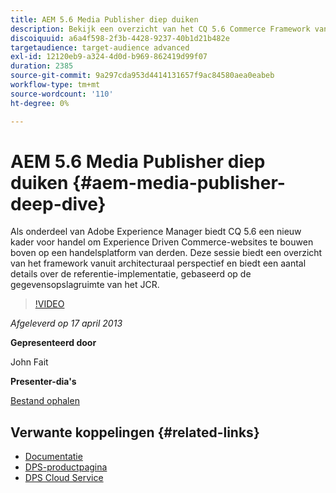 ```yaml
---
title: AEM 5.6 Media Publisher diep duiken
description: Bekijk een overzicht van het CQ 5.6 Commerce Framework vanuit een architecturaal perspectief. Leer de details van de referentie-implementatie, gebaseerd op de gegevensopslagruimte van het JCR.
discoiquuid: a6a4f598-2f3b-4428-9237-40b1d21b482e
targetaudience: target-audience advanced
exl-id: 12120eb9-a324-4d0d-b969-862419d99f07
duration: 2385
source-git-commit: 9a297cda953d4414131657f9ac84580aea0eabeb
workflow-type: tm+mt
source-wordcount: '110'
ht-degree: 0%

---
```


# AEM 5.6 Media Publisher diep duiken {#aem-media-publisher-deep-dive}

Als onderdeel van Adobe Experience Manager biedt CQ 5.6 een nieuw kader voor handel om Experience Driven Commerce-websites te bouwen boven op een handelsplatform van derden. Deze sessie biedt een overzicht van het framework vanuit architecturaal perspectief en biedt een aantal details over de referentie-implementatie, gebaseerd op de gegevensopslagruimte van het JCR.

>[!VIDEO](https://video.tv.adobe.com/v/19574/?quality=9)

*Afgeleverd op 17 april 2013*

**Gepresenteerd door**

John Fait

**Presenter-dia&#39;s**

[Bestand ophalen](assets/cq-gems-aem-media-publisher-04-17-2013-final.pdf)

## Verwante koppelingen {#related-links}

* [Documentatie](https://docs.adobe.com/content/docs/en/cq/5-6-1/media-publisher.html)
* [DPS-productpagina](https://www.adobe.com/ca/products/digital-publishing-suite-family.html)
* [DPS Cloud Service](https://helpx.adobe.com/digital-publishing-suite/help/eol-statement-for-dpsc.html)
